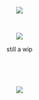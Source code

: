 <p align="center"> <img src="https://github.com/kokorikkaku/kokorikkaku/assets/161214008/d34a6db8-3e4a-40a2-a254-fa2488677371"/> </p>
<br>


<p align="center"> <img src="https://github.com/kokorikkaku/kokorikkaku/assets/161214008/2cab9471-577c-4b22-b858-6874ab72aaa3"/> </p>
<p align="center"> still a wip </p><br>

　

<p align="center"> <img src="https://github.com/kokorikkaku/kokorikkaku/assets/161214008/f67304fe-3f00-4b60-80ea-fda0ca5da30f"/> </p>
